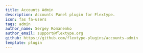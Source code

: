 ```yaml
---
title: Accounts Admin
description: Accounts Panel plugin for Flextype.
icon: fas fa-users
tags: admin
author_name: Sergey Romanenko
author_email: support@flextype.org
github: https://github.com/flextype-plugins/accounts-admin
template: plugin
---
```

